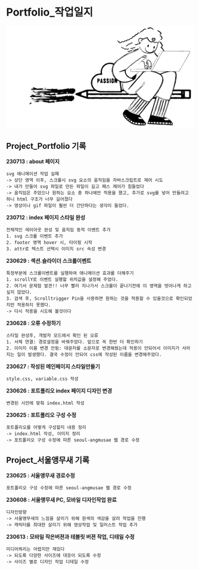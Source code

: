 # Portfolio_작업일지
![backgroundEx](./images/me2.gif)

## Project_Portfolio 기록


__230713 : about 페이지__

    svg 애니매이션 작업 실패
    -> 상단 영역 이후, 스크롤시 svg 요소의 움직임을 자바스크립트로 제어 시도
    -> 내가 만들어 svg 파일로 만든 파일이 길고 패스 제어가 힘들었다
    -> 움직임은 주었으나 원하는 요소 중 하나에만 적용을 했고, 추가로 svg를 넣어 만들려고 하니 html 구조가 너무 길어졌다
    -> 영상이나 gif 파일이 훨씬 더 간단하다는 생각이 들었다. 


__230712 : index 페이지 스타일 완성__

    전체적인 레이아웃 완성 및 움직임 동적 이벤트 추가
    1. svg 스크롤 이벤트 추가
    2. footer 영역 hover 시, 타이핑 시작
    3. attr로 텍스트 선택시 이미지 src 속성 변경


__230629 : 섹션.슬라이더 스크롤이벤트__

    특정부분에 스크롤이벤트를 실행하여 애니메이션 효과를 더해주기
    1. scrollY로 이벤트 실행할 위치값을 설정해 주었다.
    2. 여기서 문제점 발견!! 너무 빨리 지나가서 스크롤이 끝나기전에 이 영역을 벗어나게 하고 싶지 않았다.
    3. 검색 후, Scrolltrigger Pin을 사용하면 원하는 것을 적용할 수 있을것으로 확인되었지만 적용하지 못했다.
    -> 다시 적용을 시도해 볼것이다

__230628 : 오류 수정하기__

    스타일 완성후, 개발자 모드에서 확인 된 오류
    1. 서체 연결: 경로설정을 바꿔주었다. 앞으로 꼭 한번 더 확인하기 
    2. 이미지 이름 변경 안됨: 대문자를 소문자로 변경해줬는데 적용이 안되어서 이미지가 사라지는 일이 발생했다. 결국 수정이 안되어 css에 작성된 이름을 변경해주었다.

__230627 : 작성된 메인페이지 스타일만들기__

    style.css, variable.css 작성

__230626 : 포트폴리오 index 페이지 디자인 변경__

    변경된 시안에 맞춰 index.html 작성

__230625 : 포트폴리오 구성 수정__

    포트폴리오를 어떻게 구성할지 내용 정리 
    -> index.html 작성, 이미지 정리
    -> 포트폴리오 구성 수정에 따른 seoul-angmusae 웹 경로 수정


## Project_서울앵무새 기록

__230625 : 서울앵무새 경로수정__

    포트폴리오 구성 수정에 따른 seoul-angmusae 웹 경로 수정

__230608 : 서울앵무새 PC, 모바일 디자인작업 완료__

    디자인방향
    -> 서울앵무새의 느낌을 살리기 위해 원색의 색감을 살려 작업을 진행
    -> 캐릭터를 최대한 살리기 위해 영상작업 및 일러스트 작업 추가

__230613 : 모바일 작은버젼과 테블릿 버젼 작업, 디테일 수정__

    미디어쿼리는 어렵지만 재밌다
    -> 되도록 다양한 사이즈에 대응이 되도록 수정
    -> 사이즈 별로 디자인 작업 디테일 수정
